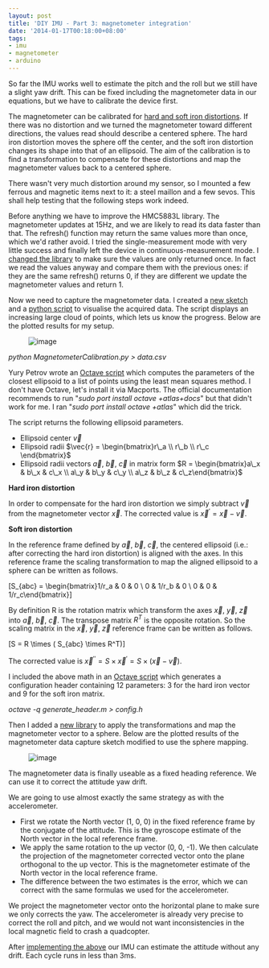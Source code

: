 ```yaml
---
layout: post
title: 'DIY IMU - Part 3: magnetometer integration'
date: '2014-01-17T00:18:00+08:00'
tags:
- imu
- magnetometer
- arduino
---
```

So far the IMU works well to estimate the pitch and the roll but we still have a slight yaw drift. This can be fixed including the magnetometer data in our equations, but we have to calibrate the device first.

The magnetometer can be calibrated for [hard and soft iron distortions](https://memsblog.wordpress.com/2011/03/22/hard-and-soft-iron-magnetic-compensation-explained/). If there was no distortion and we turned the magnetometer toward different directions, the values read should describe a centered sphere. The hard iron distortion moves the sphere off the center, and the soft iron distortion changes its shape into that of an ellipsoid. The aim of the calibration is to find a transformation to compensate for these distortions and map the magnetometer values back to a centered sphere.

There wasn't very much distortion around my sensor, so I mounted a few ferrous and magnetic items next to it: a steel maillon and a few sevos. This shall help testing that the following steps work indeed.

Before anything we have to improve the HMC5883L library. The magnetometer updates at 15Hz, and we are likely to read its data faster than that. The refresh() function may return the same values more than once, which we'd rather avoid. I tried the single-measurement mode with very little success and finally left the device in continuous-measurement mode. I [changed the library](https://github.com/marcv81/quadcopter/commit/a24c8e393e1ef1e1b1de78a4c21eea2f2f0f929a) to make sure the values are only returned once. In fact we read the values anyway and compare them with the previous ones: if they are the same refresh() returns 0, if they are different we update the magnetometer values and return 1.

Now we need to capture the magnetometer data. I created a [new sketch](https://github.com/marcv81/quadcopter/commit/d76a88d8c96914c3fc5b4e54331cef7d5241450b) and a [python script](https://github.com/marcv81/quadcopter/commit/0d308edbf5c7d96256960f7ee60a3955ab571649) to visualise the acquired data. The script displays an increasing large cloud of points, which lets us know the progress. Below are the plotted results for my setup.

<figure class="tmblr-full" data-orig-height="446" data-orig-width="425" data-orig-src="https://64.media.tumblr.com/bf4c293129a5d03da5b13eb42a84115c/tumblr_inline_mziltc2kTv1snd83q.jpg"><img alt="image" src="https://64.media.tumblr.com/bf4c293129a5d03da5b13eb42a84115c/tumblr_inline_pl1jjqWNv11snd83q_540.jpg" data-orig-height="446" data-orig-width="425" data-orig-src="https://64.media.tumblr.com/bf4c293129a5d03da5b13eb42a84115c/tumblr_inline_mziltc2kTv1snd83q.jpg"></figure>

_python MagnetometerCalibration.py \> data.csv_

Yury Petrov wrote an [Octave script](https://www.mathworks.co.uk/matlabcentral/fileexchange/24693-ellipsoid-fit) which computes the parameters of the closest ellipsoid to a list of points using the least mean squares method. I don't have Octave, let's install it via Macports. The official documentation recommends to run "_sudo port install octave +atlas+docs_" but that didn't work for me. I ran "_sudo port install octave +atlas_" which did the trick.

The script returns the following ellipsoid parameters.

- Ellipsoid center $\vec{v}$  
- Ellipsoid radii $\vec{r} = \begin{bmatrix}r\_a \\ r\_b \\ r\_c \end{bmatrix}$
- Ellipsoid radii vectors $\vec{a}$, $\vec{b}$, $\vec{c}$ in matrix form $R = \begin{bmatrix}a\_x & b\_x & c\_x \\ a\_y & b\_y & c\_y \\ a\_z & b\_z & c\_z\end{bmatrix}$

**Hard iron distortion**

In order to compensate for the hard iron distortion we simply subtract $\vec{v}$ from the magnetometer vector $\vec{x}$. The corrected value is $\vec{x}^\prime = \vec{x} - \vec{v}$.

**Soft iron distortion**

In the reference frame defined by $\vec{a}$, $\vec{b}$, $\vec{c}$, the centered ellipsoid (i.e.: after correcting the hard iron distortion) is aligned with the axes. In this reference frame the scaling transformation to map the aligned ellipsoid to a sphere can be written as follows.

\[S\_{abc} = \begin{bmatrix}1/r\_a & 0 & 0 \\ 0 & 1/r\_b & 0 \\ 0 & 0 & 1/r\_c\end{bmatrix}\]

By definition R is the rotation matrix which transform the axes $\vec{x}$, $\vec{y}$, $\vec{z}$ into $\vec{a}$, $\vec{b}$, $\vec{c}$. The transpose matrix $R^T$ is the opposite rotation. So the scaling matrix in the $\vec{x}$, $\vec{y}$, $\vec{z}$ reference frame can be written as follows.

\[S = R \times ( S\_{abc} \times R^T)\]

The corrected value is $\vec{x}^{\prime\prime} = S \times \vec{x}^\prime = S \times (\vec{x} - \vec{v})$.

I included the above math in an [Octave script](https://github.com/marcv81/quadcopter/commit/aa85b2a5960ee59be0ebe3623306059822be1190) which generates a configuration header containing 12 parameters: 3 for the hard iron vector and 9 for the soft iron matrix.

_octave -q generate\_header.m \> config.h_

Then I added a [new library](https://github.com/marcv81/quadcopter/commit/459d7193e48b6da028f21ac136d73470d3bb7970) to apply the transformations and map the magnetometer vector to a sphere. Below are the plotted results of the magnetometer data capture sketch modified to use the sphere mapping.

 <figure class="tmblr-full" data-orig-height="446" data-orig-width="425" data-orig-src="https://64.media.tumblr.com/381ddc54ee5c085b2010f1539b4530b5/tumblr_inline_mzind16su41snd83q.jpg"><img alt="image" src="https://64.media.tumblr.com/381ddc54ee5c085b2010f1539b4530b5/tumblr_inline_pl1jjr3vzW1snd83q_540.jpg" data-orig-height="446" data-orig-width="425" data-orig-src="https://64.media.tumblr.com/381ddc54ee5c085b2010f1539b4530b5/tumblr_inline_mzind16su41snd83q.jpg"></figure>

The magnetometer data is finally useable as a fixed heading reference. We can use it to correct the attitude yaw drift.

We are going to use almost exactly the same strategy as with the accelerometer.

- First we rotate the North vector (1, 0, 0) in the fixed reference frame by the conjugate of the attitude. This is the gyroscope estimate of the North vector in the local reference frame.
- We apply the same rotation to the up vector (0, 0, -1). We then calculate the projection of the magnetometer corrected vector onto the plane orthogonal to the up vector. This is the magnetometer estimate of the North vector in the local reference frame.
- The difference between the two estimates is the error, which we can correct with the same formulas we used for the accelerometer.

We project the magnetometer vector onto the horizontal plane to make sure we only corrects the yaw. The accelerometer is already very precise to correct the roll and pitch, and we would not want inconsistencies in the local magnetic field to crash a quadcopter.

After [implementing the above](https://github.com/marcv81/quadcopter/commit/f27cf5b793320f0f34ace6192b10959c8b1d703f) our IMU can estimate the attitude without any drift. Each cycle runs in less than 3ms.

